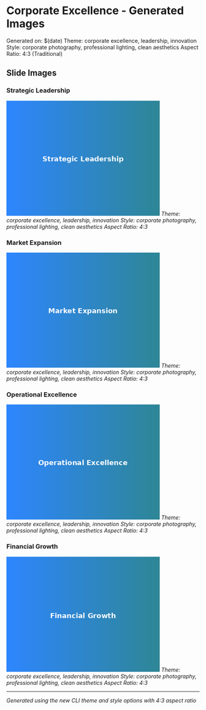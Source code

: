 # Corporate Excellence - Generated Images

Generated on: $(date)
Theme: corporate excellence, leadership, innovation
Style: corporate photography, professional lighting, clean aesthetics
Aspect Ratio: 4:3 (Traditional)

## Slide Images

### Strategic Leadership
![Strategic Leadership](Strategic_Leadership.png)
*Theme: corporate excellence, leadership, innovation*
*Style: corporate photography, professional lighting, clean aesthetics*
*Aspect Ratio: 4:3*

### Market Expansion
![Market Expansion](Market_Expansion.png)
*Theme: corporate excellence, leadership, innovation*
*Style: corporate photography, professional lighting, clean aesthetics*
*Aspect Ratio: 4:3*

### Operational Excellence
![Operational Excellence](Operational_Excellence.png)
*Theme: corporate excellence, leadership, innovation*
*Style: corporate photography, professional lighting, clean aesthetics*
*Aspect Ratio: 4:3*

### Financial Growth
![Financial Growth](Financial_Growth.png)
*Theme: corporate excellence, leadership, innovation*
*Style: corporate photography, professional lighting, clean aesthetics*
*Aspect Ratio: 4:3*

---
*Generated using the new CLI theme and style options with 4:3 aspect ratio*